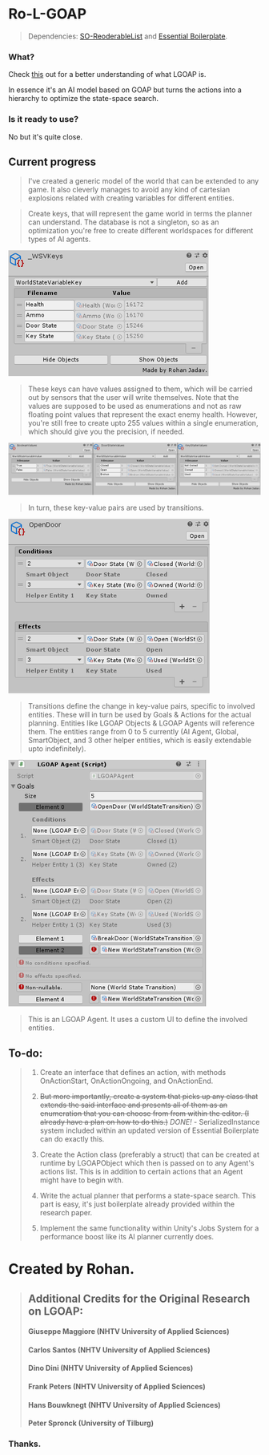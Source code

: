 
# Ro-L-GOAP

>Dependencies: [SO-ReoderableList](https://github.com/herohiralal/ScriptableObject-ReorderableList) and [Essential Boilerplate](https://github.com/herohiralal/Essential-Boilerplate).

### What?

Check [this](https://twitter.com/aigamedev/status/774190580410814464) out for a better understanding of what LGOAP is.

In essence it's an AI model based on GOAP but turns the actions into a hierarchy to optimize the state-space search.

### Is it ready to use?

No but it's quite close.

## Current progress

> I've created a generic model of the world that can be extended to any game. It also cleverly manages to avoid any kind of cartesian explosions related with creating variables for different entities.

>Create keys, that will represent the game world in terms the planner can understand. The database is not a singleton, so as an optimization you're free to create different worldspaces for different types of AI agents.

![IMAGEPLACEHOLDER - keys](images~/0.png)

>These keys can have values assigned to them, which will be carried out by sensors that the user will write themselves.
>Note that the values are supposed to be used as enumerations and not as raw floating point values that represent the exact enemy health.
>However, you're still free to create upto 255 values within a single enumeration, which should give you the precision, if needed.

![IMAGEPLACEHOLDER - values](images~/1.png)

>In turn, these key-value pairs are used by transitions.

![IMAGEPLACEHOLDER - transitions](images~/2.png)

>Transitions define the change in key-value pairs, specific to involved entities. These will in turn be used by Goals & Actions for the actual planning. Entities like LGOAP Objects & LGOAP Agents will reference them.
>The entities range from 0 to 5 currently (AI Agent, Global, SmartObject, and 3 other helper entities, which is easily extendable upto indefinitely).

![IMAGEPLACEHOLDER - LGOAPAgent](images~/3.png)

>This is an LGOAP Agent. It uses a custom UI to define the involved entities.

## To-do:

>1. Create an interface that defines an action, with methods OnActionStart, OnActionOngoing, and OnActionEnd.
>
>2. ~~But more importantly, create a system that picks up any class that extends the said interface and presents all of them as an enumeration that you can choose from from within the editor.
>(I already have a plan on how to do this.)~~
>*DONE!* - SerializedInstance system included within an updated version of Essential Boilerplate can do exactly this.
>
>3. Create the Action class (preferably a struct) that can be created at runtime by LGOAPObject which then is passed on to any Agent's actions list. This is in addition to certain actions that an Agent might have to begin with.
>
>4. Write the actual planner that performs a state-space search. This part is easy, it's just boilerplate already provided within the research paper.
>
>5. Implement the same functionality within Unity's Jobs System for a performance boost like its AI planner currently does.


# Created by Rohan.

>## Additional Credits for the Original Research on LGOAP:
>
>#### Giuseppe Maggiore (NHTV University of Applied Sciences)
>#### Carlos Santos (NHTV University of Applied Sciences)
>#### Dino Dini (NHTV University of Applied Sciences)
>#### Frank Peters (NHTV University of Applied Sciences)
>#### Hans Bouwknegt (NHTV University of Applied Sciences)
>#### Peter Spronck (University of Tilburg)

### Thanks.